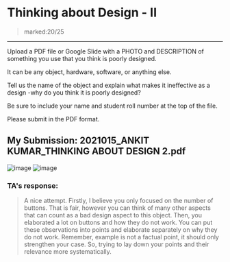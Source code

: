 # Thinking about Design - II
> marked:20/25
---
Upload a PDF file or Google Slide with a PHOTO and DESCRIPTION of
something you use that you think is poorly designed.

It can be any object, hardware, software, or anything else.

Tell us the name of the object and explain what makes it ineffective as a design -why do
you think it is poorly designed?

Be sure to include your name and student roll number at the top of the file.

Please submit in the PDF format.


## My Submission: 2021015_ANKIT KUMAR_THINKING ABOUT DESIGN 2.pdf 
![image](https://user-images.githubusercontent.com/79627254/210843545-1aba5a9a-bdfa-4c17-937e-139dc0569ece.png)  ![image](https://user-images.githubusercontent.com/79627254/210843594-6fb9cbc3-e1d0-41e0-aada-20a050737f34.png) 

### TA's response:
> A nice attempt.
Firstly, I believe you only focused on the number of buttons. That is fair, however you can think of many other aspects that can count as a bad design aspect to this object.
Then, you elaborated a lot on buttons and how they do not work. You can put these observations into points and elaborate separately on why they do not work. Remember, example is not a factual point, it should only strengthen your case. So, trying to lay down your points and their relevance more systematically.
